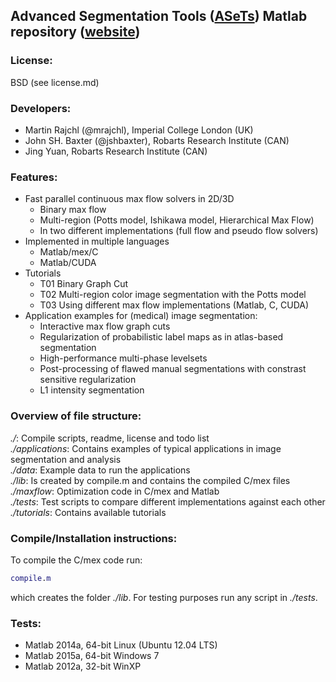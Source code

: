 ## Advanced Segmentation Tools ([ASeTs](http://github.com/ASETS)) Matlab repository ([website](http://asets.github.io/asetsMatlabMaxFlow/))

### License:  
BSD (see license.md)

### Developers:
- Martin Rajchl (@mrajchl), Imperial College London (UK)
- John SH. Baxter (@jshbaxter), Robarts Research Institute (CAN)
- Jing Yuan, Robarts Research Institute (CAN)

### Features: 
- Fast parallel continuous max flow solvers in 2D/3D
    - Binary max flow
    - Multi-region (Potts model, Ishikawa model, Hierarchical Max Flow)
    - In two different implementations (full flow and pseudo flow solvers)
- Implemented in multiple languages
   - Matlab/mex/C
   - Matlab/CUDA
- Tutorials
   - T01 Binary Graph Cut
   - T02 Multi-region color image segmentation with the Potts model
   - T03 Using different max flow implementations (Matlab, C, CUDA) 
- Application examples for (medical) image segmentation:
    - Interactive max flow graph cuts
    - Regularization of probabilistic label maps as in atlas-based segmentation
    - High-performance multi-phase levelsets 
    - Post-processing of flawed manual segmentations with constrast sensitive regularization
    - L1 intensity segmentation  

### Overview of file structure:   
*./*: Compile scripts, readme, license and todo list  
*./applications*: Contains examples of typical applications in image segmentation and analysis  
*./data*: Example data to run the applications  
*./lib*: Is created by compile.m and contains the compiled C/mex files  
*./maxflow*: Optimization code in C/mex and Matlab  
*./tests*: Test scripts to compare different implementations against each other
*./tutorials*: Contains available tutorials   

### Compile/Installation instructions:  
To compile the C/mex code run:
```matlab
compile.m
```
which creates the folder *./lib*. For testing purposes run any script in *./tests*.   

### Tests:  
- Matlab 2014a, 64-bit Linux (Ubuntu 12.04 LTS)  
- Matlab 2015a, 64-bit Windows 7
- Matlab 2012a, 32-bit WinXP

